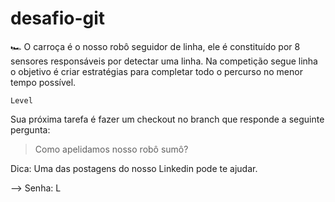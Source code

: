 desafio-git
========

🏎 O carroça é o nosso robô seguidor de linha, ele é constituído por 8 sensores responsáveis por detectar uma linha. Na competição segue linha o objetivo é criar estratégias para completar todo o percurso no menor tempo possível.

``Level``

Sua próxima tarefa é fazer um checkout no branch que responde a seguinte pergunta:

> Como apelidamos nosso robô sumô? 

Dica: Uma das postagens do nosso Linkedin pode te ajudar.

--> Senha: L

